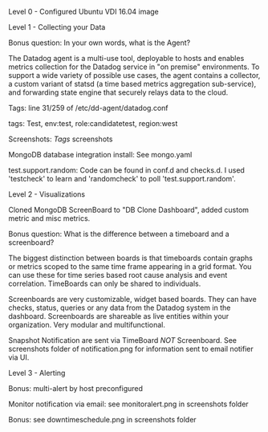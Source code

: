 Level 0 - Configured Ubuntu VDI 16.04 image

Level 1 - Collecting your Data

Bonus question: In your own words, what is the Agent?

The Datadog agent is a multi-use tool, deployable to hosts and enables metrics collection for the Datadog service in "on premise" environments. To support a wide variety of possible use cases, the agent contains a collector, a custom variant of statsd (a time based metrics aggregation sub-service), and forwarding state engine that securely relays data to the cloud.

Tags: line 31/259 of /etc/dd-agent/datadog.conf

tags: Test, env:test, role:candidatetest, region:west

Screenshots: *Tags* screenshots
 
MongoDB database integration install: See mongo.yaml
 
test.support.random: Code can be found in conf.d and checks.d. I used 'testcheck' to learn and 'randomcheck' to poll 'test.support.random'. 
 
Level 2 - Visualizations

Cloned MongoDB ScreenBoard to "DB Clone Dashboard", added custom metric and misc metrics.

Bonus question: What is the difference between a timeboard and a screenboard?

The biggest distinction between boards is that timeboards contain graphs or metrics scoped to the same time frame appearing in a grid format. You can use these for time series based root cause analysis and event correlation. TimeBoards can only be shared to individuals.

Screenboards are very customizable, widget based boards. They can have checks, status, queries or any data from the Datadog system in the dashboard. Screenboards are shareable as live entities within your organization. Very modular and multifunctional. 

Snapshot Notification are sent via TimeBoard *NOT* Screenboard. See screenshots folder of notification.png	for information sent to email notifier via UI. 


Level 3 - Alerting

Bonus: multi-alert by host preconfigured

Monitor notification via email: see monitoralert.png in screenshots folder

Bonus: see downtimeschedule.png in screenshots folder

